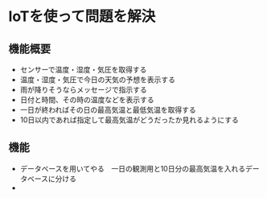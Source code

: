 # IoTを使って問題を解決
## 機能概要
- センサーで温度・湿度・気圧を取得する
- 温度・湿度・気圧で今日の天気の予想を表示する
- 雨が降りそうならメッセージで指示する
- 日付と時間、その時の温度などを表示する
- 一日が終わればその日の最高気温と最低気温を取得する
- 10日以内であれば指定して最高気温がどうだったか見れるようにする
## 機能
- データベースを用いてやる　一日の観測用と10日分の最高気温を入れるデータベースに分ける
-  